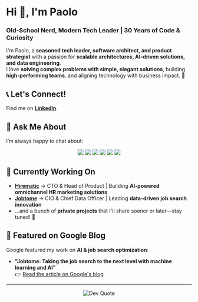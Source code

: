 # Hi 👋, I'm Paolo  
### Old-School Nerd, Modern Tech Leader | 30 Years of Code & Curiosity  

I'm Paolo, a **seasoned tech leader, software architect, and product strategist** with a passion for **scalable architectures, AI-driven solutions, and data engineering**.  
I love **solving complex problems with simple, elegant solutions**, building **high-performing teams**, and aligning technology with business impact. 🚀  

## 📞 Let's Connect!  
Find me on **[LinkedIn](https://www.linkedin.com/in/psantori/)**.  

## 💬 Ask Me About  
I’m always happy to chat about:  

<p align="center">
  <img src="https://img.shields.io/badge/-GoLang-black?style=flat&logo=Go&logoColor=white" />
  <img src="https://img.shields.io/badge/-Python-black?style=flat&logo=Python&logoColor=white" />
  <img src="https://img.shields.io/badge/-Docker-black?style=flat&logo=Docker&logoColor=white" />
  <img src="https://img.shields.io/badge/-Kubernetes-black?style=flat&logo=Kubernetes&logoColor=white" />
  <img src="https://img.shields.io/badge/-GoogleCloud-black?style=flat&logo=GoogleCloud&logoColor=white" />
  <img src="https://img.shields.io/badge/-PostgreSQL-black?style=flat&logo=PostgreSQL&logoColor=white" />
</p>


## 🔭 Currently Working On  
- **[Hirematic](https://hirematic.com/)** → CTO & Head of Product | Building **AI-powered omnichannel HR marketing solutions**  
- **[Jobtome](https://jobtome.com/)** → CIO & Chief Data Officer | Leading **data-driven job search innovation**  
- …and a bunch of **private projects** that I'll share sooner or later—stay tuned! 👀  


## 📰 Featured on Google Blog  
Google featured my work on **AI & job search optimization**:  
- **"Jobtome: Taking the job search to the next level with machine learning and AI"**  
  👉 [Read the article on Google's blog](https://cloud.google.com/customers/jobtome)  


---

<p align="center">
  <img src="https://quotes-github-readme.vercel.app/api?type=horizontal&theme=dark" alt="Dev Quote" />
</p>
